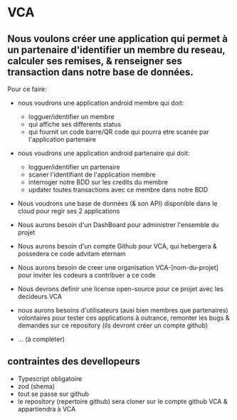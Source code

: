 # VCA

## Nous voulons créer une application qui permet à un partenaire d'identifier un membre du reseau, calculer ses remises, & renseigner ses transaction dans notre base de données.

Pour ce faire:
* nous voudrons une application android membre qui doit:
  * logguer/identifier un membre
  * qui affiche ses differents status
  * qui fournit un code barre/QR code qui pourra etre scanée par l'application partenaire

* nous voudrons une application android partenaire qui doit:
  * logguer/identifier un partenaire
  * scaner l'identifiant de l'application membre
  * interroger notre BDD sur les credits du membre
  * updater toutes transactions avec ce membre dans notre BDD
  
* Nous voudrons une base de données (& son API) disponible dans le cloud pour regir ses 2 applications
* Nous aurons besoin d'un DashBoard pour administrer l'ensemble du projet

* Nous aurons besoin d'un compte Github pour VCA, qui hebergera & possedera ce code advitam eternam
* Nous aurons besoin de creer une organisation VCA-[nom-du-projet] pour inviter les codeurs a contribuer a ce code
* Nous devrons definir une license open-source pour ce projet avec les decideurs VCA
* nous aurons besoins d'utilisateurs (ausi bien membres que partenaires) volontaires pour tester ces applications à outrance, remonter les bugs & demandes sur ce repository (ils devront créer un compte github)
* ... (à compléter)

## contraintes des devellopeurs
* Typescript obligatoire
* zod (shema)
* tout se passe sur github
* le repository (repertoire github) sera cloner sur le compte github VCA & appartiendra à VCA


